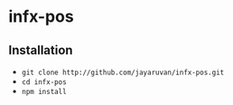 # infx-pos


## Installation

* `git clone http://github.com/jayaruvan/infx-pos.git`
* `cd infx-pos`
* `npm install`


